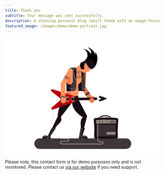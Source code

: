 ```yaml
---
title: Thank you
subtitle: Your message was sent successfully.
description: A stunning personal blog Jekyll theme with an image-focused design.
featured_image: /images/demo/demo-portrait.jpg
---
```


![](/images/thanks/headbanger.gif)

Please note, this contact form is for demo purposes only and is not monitored. Please contact us [via our website](https://jekyllthemes.io) if you need support.
